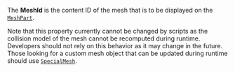 The **MeshId** is the content ID of the mesh that is to be displayed on
the [`MeshPart`](https://create.roblox.com/docs/reference/engine/classes/MeshPart).

Note that this property currently cannot be changed by scripts as the
collision model of the mesh cannot be recomputed during runtime.
Developers should not rely on this behavior as it may change in the
future. Those looking for a custom mesh object that can be updated during
runtime should use [`SpecialMesh`](https://create.roblox.com/docs/reference/engine/classes/SpecialMesh).